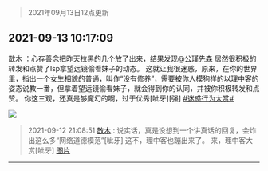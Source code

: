 > 2021年09月13日12点更新
<link rel="stylesheet" href="https://cdn.jsdelivr.net/gh/taotie6/sampleJSON@main/css/photo_show.css">
<meta name="referrer" content="no-referrer" />


 ## 2021-09-13 10:17:09 

 [㪚木](https://www.coolapk.com/feed/29951313?shareKey=YjA4YmE1MDMxODNhNjEzZWNkMGY~) ：心存善念把昨天拉黑的几个放了出来，结果发现<a class="feed-link-uname" href="/u/公瑾先森">@公瑾先森</a> 居然很积极的转发和点赞了lsp拿望远镜偷看妹子的动态。
这就让我很迷惑，原来，在你的世界里，指出一个女生相貌的普通，叫作“没有修养”，需要被你人模狗样的以理中客的姿态说教一番，但拿着望远镜偷看妹子，就会得到你的认同<!--break-->，并被你积极转发和点赞。
你这三观，还真是够魔幻的啊，过于优秀[呲牙][强]
<a class="feed-link-tag" href="/t/迷惑行为大赏?type=0">#迷惑行为大赏#</a> 

<div class="album">
<img class="img-item" src="http://image.coolapk.com/feed/2021/0913/10/1081091_56f38c32_9383_7986@1080x900.jpeg" />
</div>

> 2021-09-12 21:08:51 
> [㪚木](https://www.coolapk.com/feed/29943146?shareKey=ZGRlZGFmZTY5NGMxNjEzZWNkMGY~) : 说实话，真是没想到一个讲真话的回复，会炸出这么多“网络道德模范”[呲牙] 这不，理中客也蹦出来了。 来，理中客大赏[呲牙] 
[图片](http://image.coolapk.com/feed/2021/0912/21/1081091_3b5f39db_2127_4072@1080x4412.png)

 ------- 

